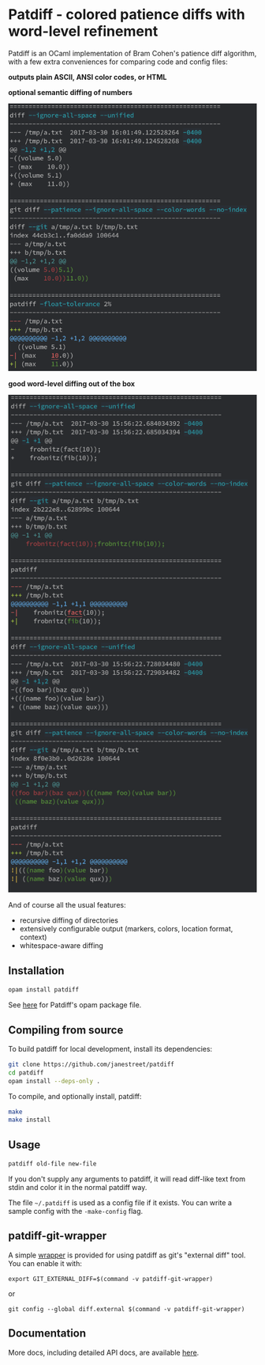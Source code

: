 Patdiff - colored patience diffs with word-level refinement
===========================================================

Patdiff is an OCaml implementation of Bram Cohen's patience diff algorithm,
with a few extra conveniences for comparing code and config files:

**outputs plain ASCII, ANSI color codes, or HTML**

**optional semantic diffing of numbers**

![screenshot](./doc/float-tolerance.png)

**good word-level diffing out of the box**

![screenshot](./doc/refined.png)

And of course all the usual features:

- recursive diffing of directories
- extensively configurable output (markers, colors, location format, context)
- whitespace-aware diffing

## Installation

```sh
opam install patdiff
```

See <a href="https://github.com/janestreet/patdiff/blob/master/patdiff.opam" target="_blank">
here</a> for Patdiff's opam package file.
## Compiling from source

To build patdiff for local development, install its dependencies:

```sh
git clone https://github.com/janestreet/patdiff
cd patdiff
opam install --deps-only .
```

To compile, and optionally install, patdiff:

```sh
make
make install
```

## Usage

```sh
patdiff old-file new-file
```

If you don't supply any arguments to patdiff, it will read diff-like
text from stdin and color it in the normal patdiff way.

The file `~/.patdiff` is used as a config file if it exists.  You can
write a sample config with the `-make-config` flag.

## patdiff-git-wrapper

A simple [wrapper][patdiff-git-wrapper] is provided for using patdiff
as git's "external diff" tool.  You can enable it with:

    export GIT_EXTERNAL_DIFF=$(command -v patdiff-git-wrapper)

or

    git config --global diff.external $(command -v patdiff-git-wrapper)

[patdiff-git-wrapper]: https://github.com/janestreet/patdiff/blob/master/bin/patdiff-git-wrapper

## Documentation

More docs, including detailed API docs, are available
<a href="https://ocaml.janestreet.com/ocaml-core/latest/doc/patdiff/index.html" target="_blank">here</a>.

